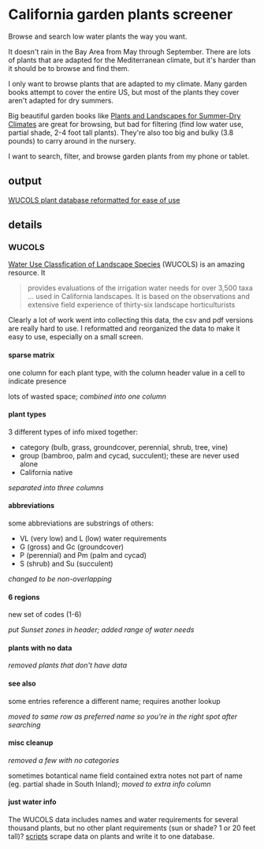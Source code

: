# California garden plants screener

Browse and search low water plants the way you want.

It doesn't rain in the Bay Area from May through September.  There are lots 
of plants that are adapted for the Mediterranean climate, but it's harder 
than it should be to browse and find them.  

I only want to browse plants that are adapted to my climate.  Many garden 
books attempt to cover the entire US, but most of the plants they cover 
aren't adapted for dry summers. 

Big beautiful garden books like 
[Plants and Landscapes for Summer-Dry Climates](http://www.amazon.com/Plants-Landscapes-Summer-Dry-Climates-Francisco/dp/0975323113) 
are great for browsing, but bad for filtering (find low water use, partial 
shade, 2-4 foot tall plants).  They're also too big and bulky (3.8 pounds)
to carry around in the nursery.

I want to search, filter, and browse garden plants from my phone or tablet.

## output

[WUCOLS plant database reformatted for ease of use](https://docs.google.com/spreadsheets/d/1AYyaBizzfew_oH6Ky1dGkvvfOpmgcb2jLkotVvGOTLI/edit?usp=sharing)

## details

### WUCOLS

[Water Use Classfication of Landscape Species](http://ucanr.edu/sites/WUCOLS/) (WUCOLS) is an amazing resource.  It

> provides evaluations of the irrigation water needs for over 3,500 taxa ... used in California landscapes. It is based on the observations and extensive field experience of thirty-six landscape horticulturists

Clearly a lot of work went into collecting this data, the csv and pdf 
versions are really hard to use. I reformatted and reorganized the 
data to make it easy to use, especially on a small screen.

#### sparse matrix

one column for each plant type, with the column header value in a 
cell to indicate presence

lots of wasted space; _combined into one column_

#### plant types

3 different types of info mixed together:

- category (bulb, grass, groundcover, perennial, shrub, tree, vine)
- group (bambroo, palm and cycad, succulent); these are never used alone
- California native

_separated into three columns_

#### abbreviations

some abbreviations are substrings of others:

- VL (very low) and L (low) water requirements
- G (gross) and Gc (groundcover)
- P (perennial) and Pm (palm and cycad)
- S (shrub) and Su (succulent)

_changed to be non-overlapping_

#### 6 regions

new set of codes (1-6)

_put Sunset zones in header; added range of water needs_

#### plants with no data

_removed plants that don't have data_

#### see also

some entries reference a different name; requires another lookup

_moved to same row as preferred name so you're in the right spot after searching_

#### misc cleanup

_removed a few with no categories_

sometimes botantical name field contained extra notes not part of name (eg. 
partial shade in South Inland); _moved to extra info column_

#### just water info

The WUCOLS data includes names and water requirements for several thousand
plants, but no other plant requirements (sun or shade? 1 or 20 feet tall)?
[scripts](scripts/README.md) scrape data on plants and write it to one 
database.
